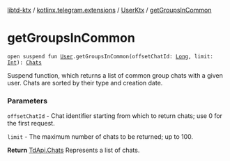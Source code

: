 [libtd-ktx](../../index.md) / [kotlinx.telegram.extensions](../index.md) / [UserKtx](index.md) / [getGroupsInCommon](./get-groups-in-common.md)

# getGroupsInCommon

`open suspend fun `[`User`](https://tdlibx.github.io/td/docs/org/drinkless/td/libcore/telegram/TdApi/User.html)`.getGroupsInCommon(offsetChatId: `[`Long`](https://kotlinlang.org/api/latest/jvm/stdlib/kotlin/-long/index.html)`, limit: `[`Int`](https://kotlinlang.org/api/latest/jvm/stdlib/kotlin/-int/index.html)`): `[`Chats`](https://tdlibx.github.io/td/docs/org/drinkless/td/libcore/telegram/TdApi/Chats.html)

Suspend function, which returns a list of common group chats with a given user. Chats are
sorted by their type and creation date.

### Parameters

`offsetChatId` - Chat identifier starting from which to return chats; use 0 for the first
request.

`limit` - The maximum number of chats to be returned; up to 100.

**Return**
[TdApi.Chats](https://tdlibx.github.io/td/docs/org/drinkless/td/libcore/telegram/TdApi/Chats.html) Represents a list of chats.


